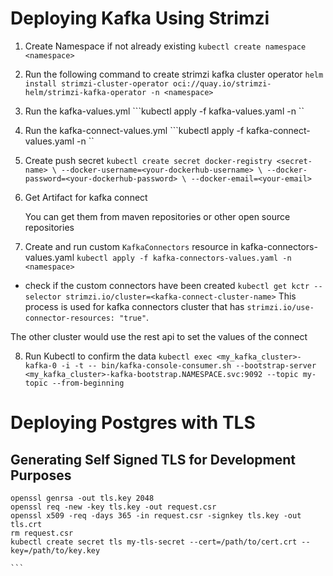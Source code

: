 # Deploying Kafka Using Strimzi
1. Create Namespace if not already existing
```kubectl create namespace <namespace>```
2. Run the following command to create strimzi kafka cluster operator
```helm install strimzi-cluster-operator oci://quay.io/strimzi-helm/strimzi-kafka-operator -n <namespace>```
3. Run the kafka-values.yml
```kubectl apply -f kafka-values.yaml -n <namespace>``
4. Run the kafka-connect-values.yml
```kubectl apply -f kafka-connect-values.yaml -n <namespace>``
5. Create push secret
``kubectl create secret docker-registry <secret-name> \
  --docker-username=<your-dockerhub-username> \
  --docker-password=<your-dockerhub-password> \
  --docker-email=<your-email>``
6.  Get Artifact for kafka connect

    You can get them from maven repositories or other open source repositories

7.  Create and run custom `KafkaConnectors` resource in kafka-connectors-values.yaml
```kubectl apply -f kafka-connectors-values.yaml -n <namespace>```
 - check if the custom connectors have been created
 ```kubectl get kctr --selector strimzi.io/cluster=<kafka-connect-cluster-name>```
  This process is used for kafka connectors cluster that has `strimzi.io/use-connector-resources: "true"`.

  The other cluster would use the rest api to set the values of the connect

8. Run Kubectl to confirm the data
```kubectl exec <my_kafka_cluster>-kafka-0 -i -t -- bin/kafka-console-consumer.sh --bootstrap-server <my_kafka_cluster>-kafka-bootstrap.NAMESPACE.svc:9092 --topic my-topic --from-beginning```



# Deploying Postgres with TLS

## Generating Self Signed TLS for Development Purposes

````
openssl genrsa -out tls.key 2048
openssl req -new -key tls.key -out request.csr
openssl x509 -req -days 365 -in request.csr -signkey tls.key -out tls.crt
rm request.csr
kubectl create secret tls my-tls-secret --cert=/path/to/cert.crt --key=/path/to/key.key

```